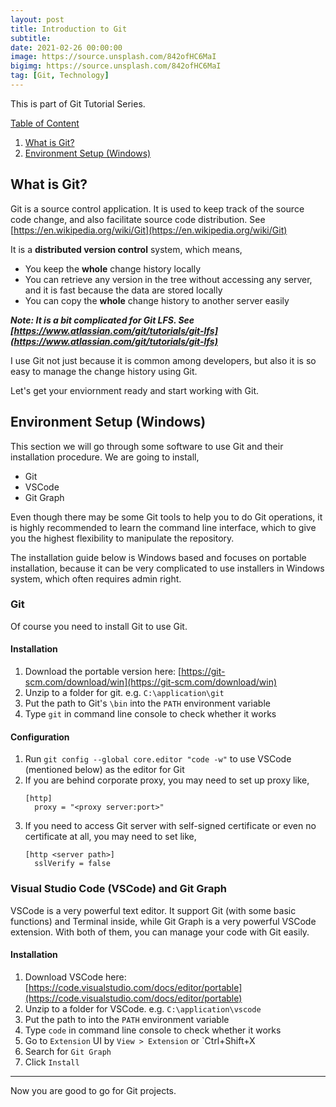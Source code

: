 ```yaml
---
layout: post
title: Introduction to Git
subtitle:
date: 2021-02-26 00:00:00
image: https://source.unsplash.com/842ofHC6MaI
bigimg: https://source.unsplash.com/842ofHC6MaI
tag: [Git, Technology]
---
```


This is part of Git Tutorial Series.

[Table of Content](../2021-02-26-git-tutorial-series/)

1. [What is Git?](#what-is-git)
2. [Environment Setup (Windows)](#environment-setup-windows)

## What is Git?

Git is a source control application. It is used to keep track of the source code change, and also facilitate source code distribution. See [https://en.wikipedia.org/wiki/Git](https://en.wikipedia.org/wiki/Git)

It is a **distributed version control** system, which means,

- You keep the **whole** change history locally
- You can retrieve any version in the tree without accessing any server, and it is fast because the data are stored locally
- You can copy the **whole** change history to another server easily

**_Note: It is a bit complicated for Git LFS. See [https://www.atlassian.com/git/tutorials/git-lfs](https://www.atlassian.com/git/tutorials/git-lfs)_**

I use Git not just because it is common among developers, but also it is so easy to manage the change history using Git.

Let's get your enviornment ready and start working with Git.

## Environment Setup (Windows)

This section we will go through some software to use Git and their installation procedure. We are going to install,

- Git
- VSCode
- Git Graph

Even though there may be some Git tools to help you to do Git operations, it is highly recommended to learn the command line interface, which to give you the highest flexibility to manipulate the repository.

The installation guide below is Windows based and focuses on portable installation, because it can be very complicated to use installers in Windows system, which often requires admin right.

### Git

Of course you need to install Git to use Git.

#### Installation

1. Download the portable version here: [https://git-scm.com/download/win](https://git-scm.com/download/win)
2. Unzip to a folder for git. e.g. `C:\application\git`
3. Put the path to Git's `\bin` into the `PATH` environment variable
4. Type `git` in command line console to check whether it works

#### Configuration

1. Run `git config --global core.editor "code -w"` to use VSCode (mentioned below) as the editor for Git
2. If you are behind corporate proxy, you may need to set up proxy like,
   ```
   [http]
     proxy = "<proxy server:port>"
   ```
3. If you need to access Git server with self-signed certificate or even no certificate at all, you may need to set like,
   ```
   [http <server path>]
     sslVerify = false
   ```

### Visual Studio Code (VSCode) and Git Graph

VSCode is a very powerful text editor. It support Git (with some basic functions) and Terminal inside, while Git Graph is a very powerful VSCode extension. With both of them, you can manage your code with Git easily.

#### Installation

1. Download VSCode here: [https://code.visualstudio.com/docs/editor/portable](https://code.visualstudio.com/docs/editor/portable)
2. Unzip to a folder for VSCode. e.g. `C:\application\vscode`
3. Put the path to into the `PATH` environment variable
4. Type `code` in command line console to check whether it works
5. Go to `Extension` UI by `View > Extension` or `Ctrl+Shift+X
6. Search for `Git Graph`
7. Click `Install`

---

Now you are good to go for Git projects.
